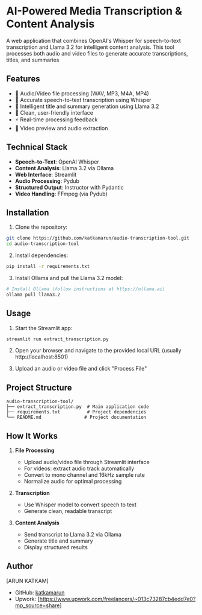 # AI-Powered Media Transcription & Content Analysis 

A web application that combines OpenAI's Whisper for speech-to-text transcription and Llama 3.2 for intelligent content analysis. This tool processes both audio and video files to generate accurate transcriptions, titles, and summaries

## Features

- 🎤 Audio/Video file processing (WAV, MP3, M4A, MP4)
- 📝 Accurate speech-to-text transcription using Whisper
- 🧠 Intelligent title and summary generation using Llama 3.2
- 🎯 Clean, user-friendly interface
- ⚡ Real-time processing feedback
- 🎥 Video preview and audio extraction

## Technical Stack

- **Speech-to-Text**: OpenAI Whisper
- **Content Analysis**: Llama 3.2 via Ollama
- **Web Interface**: Streamlit
- **Audio Processing**: Pydub
- **Structured Output**: Instructor with Pydantic
- **Video Handling**: FFmpeg (via Pydub)

## Installation

1. Clone the repository:
```bash
git clone https://github.com/katkamarun/audio-transcription-tool.git
cd audio-transcription-tool
```

2. Install dependencies:
```bash
pip install -r requirements.txt
```

3. Install Ollama and pull the Llama 3.2 model:
```bash
# Install Ollama (follow instructions at https://ollama.ai)
ollama pull llama3.2
```

## Usage

1. Start the Streamlit app:
```bash
streamlit run extract_transcription.py
```

2. Open your browser and navigate to the provided local URL (usually http://localhost:8501)

3. Upload an audio or video file and click "Process File"

## Project Structure

```
audio-transcription-tool/
├── extract_transcription.py  # Main application code
├── requirements.txt          # Project dependencies
└── README.md                # Project documentation
```

## How It Works

1. **File Processing**
   - Upload audio/video file through Streamlit interface
   - For videos: extract audio track automatically
   - Convert to mono channel and 16kHz sample rate
   - Normalize audio for optimal processing

2. **Transcription**
   - Use Whisper model to convert speech to text
   - Generate clean, readable transcript

3. **Content Analysis**
   - Send transcript to Llama 3.2 via Ollama
   - Generate title and summary
   - Display structured results

## Author

[ARUN KATKAM]
- GitHub: [katkamarun](https://github.com/katkamarun)
- Upwork: [https://www.upwork.com/freelancers/~013c73287cb4edd7e0?mp_source=share]
